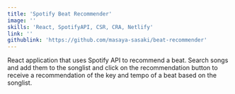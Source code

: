 ```yaml
---
title: 'Spotify Beat Recommender'
image: ''
skills: 'React, SpotifyAPI, CSR, CRA, Netlify'
link: ''
githublink: 'https://github.com/masaya-sasaki/beat-recommender'
---
```


React application that uses Spotify API to recommend a beat. Search songs and add them to the songlist and click on the recommendation button to receive a recommendation of the key and tempo of a beat based on the songlist.